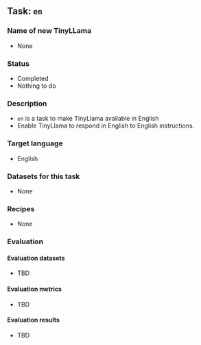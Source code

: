 ## Task: `en`

### Name of new TinyLLama

- None

### Status

- Completed
- Nothing to do

### Description

- `en` is a task to make TinyLlama available in English
- Enable TinyLlama to respond in English to English instructions.

### Target language

- English

### Datasets for this task

- None

### Recipes

- None

### Evaluation

#### Evaluation datasets

- TBD

#### Evaluation metrics

- TBD

#### Evaluation results

- TBD

